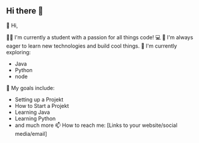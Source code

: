 ## Hi there 👋

👋 Hi,

👨‍🎓 I'm currently a student with a passion for all things code! 💻
🚀 I'm always eager to learn new technologies and build cool things. 
🌱 I'm currently exploring:
  *  Java
  *  Python
  *  node

🎯 My goals include:
  * Setting up a Projekt
  * How to Start a Projekt
  * Learning Java
  * Learning Python
  * and much more
📫 How to reach me: [Links to your website/social media/email]
